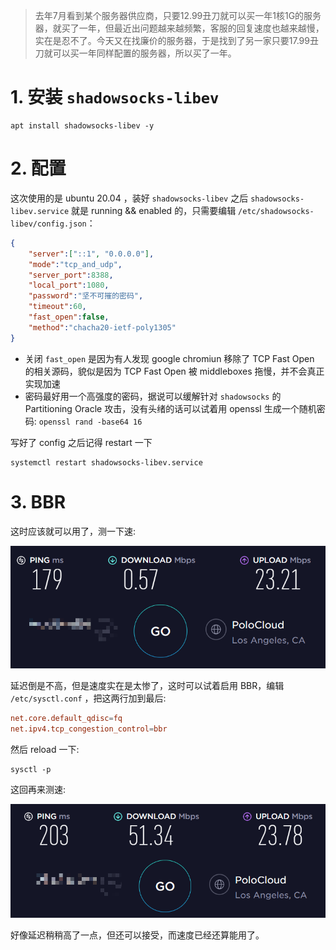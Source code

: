 > 去年7月看到某个服务器供应商，只要12.99丑刀就可以买一年1核1G的服务器，就买了一年，但最近出问题越来越频繁，客服的回复速度也越来越慢，实在是忍不了。今天又在找廉价的服务器，于是找到了另一家只要17.99丑刀就可以买一年同样配置的服务器，所以买了一年。

# 1. 安装 `shadowsocks-libev`

```shell
apt install shadowsocks-libev -y
```

# 2. 配置

这次使用的是 ubuntu 20.04 ，装好 `shadowsocks-libev` 之后 `shadowsocks-libev.service` 就是 running && enabled 的，只需要编辑 `/etc/shadowsocks-libev/config.json`：

```json
{
    "server":["::1", "0.0.0.0"],
    "mode":"tcp_and_udp",
    "server_port":8388,
    "local_port":1080,
    "password":"坚不可摧的密码",
    "timeout":60,
    "fast_open":false,
    "method":"chacha20-ietf-poly1305"
}
```

* 关闭 `fast_open` 是因为有人发现 google chromiun 移除了 TCP Fast Open 的相关源码，貌似是因为 TCP Fast Open 被 middleboxes 拖慢，并不会真正实现加速
* 密码最好用一个高强度的密码，据说可以缓解针对 `shadowsocks` 的 Partitioning Oracle 攻击，没有头绪的话可以试着用 openssl 生成一个随机密码: `openssl rand -base64 16`

写好了 config 之后记得 restart 一下

```shell
systemctl restart shadowsocks-libev.service
```

# 3. BBR

这时应该就可以用了，测一下速:

![](../imgs/rpi-ss-deploy-01.png)

延迟倒是不高，但是速度实在是太惨了，这时可以试着启用 BBR，编辑 `/etc/sysctl.conf` ，把这两行加到最后:

```conf
net.core.default_qdisc=fq
net.ipv4.tcp_congestion_control=bbr
```

然后 reload 一下:

```shell
sysctl -p
```

这回再来测速:

![](../imgs/rpi-ss-deploy-02.png)

好像延迟稍稍高了一点，但还可以接受，而速度已经还算能用了。

